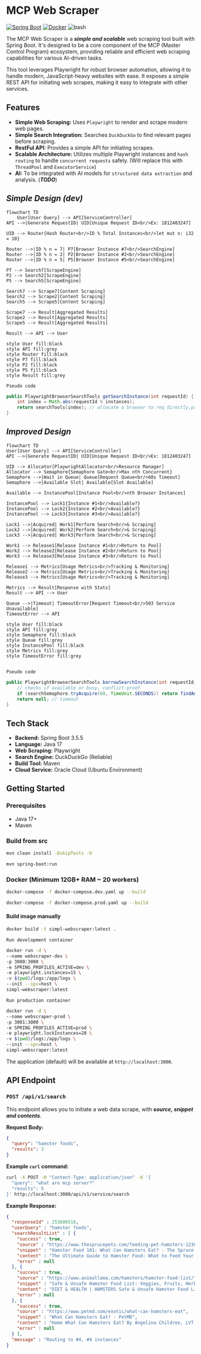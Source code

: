 # MCP Web Scraper

[![Spring Boot](https://img.shields.io/badge/Spring%20Boot-3.5.5-brightgreen.svg)](https://spring.io/projects/spring-boot)
[![Docker](https://img.shields.io/badge/Docker-Ready-blue.svg)](https://www.docker.com/)
![bash](https://img.shields.io/badge/shell-bash-blue?logo=gnu-bash)


The MCP Web Scraper is a ***simple and scalable*** web scraping tool built with Spring Boot. It's designed to be a core component of the MCP (Master Control Program) ecosystem, providing reliable and efficient web scraping capabilities for various AI-driven tasks.

This tool leverages Playwright for robust browser automation, allowing it to handle modern, JavaScript-heavy websites with ease. It exposes a simple REST API for initiating web scrapes, making it easy to integrate with other services.

## Features

*   **Simple Web Scraping:** Uses `Playwright` to render and scrape modern web pages.
*   **Simple Search Integration:** Searches `DuckDuckGo` to find relevant pages before scraping.
*   **RestFul API:** Provides a simple API for initiating scrapes.
*   **Scalable Architecture:** Utilizes multiple Playwright instances and `hash routing` to handle `concurrent requests` safely. (Will replace this with ```ThreadPool``` and ```ExecutorService```)
*   **AI:** To be integrated with AI models for `structured data extraction` and analysis. (***TODO***)


## ***Simple Design (dev)***

```mermaid
flowchart TD
    User[User Query] --> API[ServiceController]
API -->|Generate RequestID| UID[Unique Request ID<br/>Ex: 1812403247]

UID --> Router{Hash Router<br/>ID % Total Instances<br/>let mut n: i32 = 10}

Router -->|ID % n = 7| P7[Browser Instance #7<br/>SearchEngine]
Router -->|ID % n = 2| P2[Browser Instance #2<br/>SearchEngine]
Router -->|ID % n = 5| P5[Browser Instance #5<br/>SearchEngine]

P7 --> Search7[ScrapeEngine]
P2 --> Search2[ScrapeEngine]
P5 --> Search5[ScrapeEngine]

Search7 --> Scrape7[Content Scraping]
Search2 --> Scrape2[Content Scraping]
Search5 --> Scrape5[Content Scraping]

Scrape7 --> Result[Aggregated Results]
Scrape2 --> Result[Aggregated Results]
Scrape5 --> Result[Aggregated Results]

Result --> API --> User

style User fill:black
style API fill:grey
style Router fill:black
style P7 fill:black
style P2 fill:black
style P5 fill:black
style Result fill:grey

```
`Pseudo code `

```java
public PlaywrightBrowserSearchTools getSearchInstance(int requestId) {
    int index = Math.abs(requestId % instances);
    return searchTools[index]; // allocate a browser to req directly,prone to conflict
}
```

## ***Improved Design***

```mermaid
flowchart TD
User[User Query] --> API[ServiceController]
API -->|Generate RequestID| UID[Unique Request ID<br/>Ex: 1812403247]

UID --> Allocator[PlaywrightAllocator<br/>Resource Manager]
Allocator --> Semaphore{Semaphore Gate<br/>Max nth Concurrent}
Semaphore -->|Wait in Queue| Queue[Request Queue<br/>60s Timeout]
Semaphore -->|Available Slot| Available[Slot Available]
    
Available --> InstancePool[Instance Pool<br/>nth Browser Instances]
    
InstancePool --> Lock1{Instance #1<br/>Available?}
InstancePool --> Lock2{Instance #2<br/>Available?}
InstancePool --> Lock3{Instance #3<br/>Available?}
    
Lock1 -->|Acquired| Work1[Perform Search<br/>& Scraping]
Lock2 -->|Acquired| Work2[Perform Search<br/>& Scraping] 
Lock3 -->|Acquired| Work3[Perform Search<br/>& Scraping]
    
Work1 --> Release1[Release Instance #1<br/>Return to Pool]
Work2 --> Release2[Release Instance #2<br/>Return to Pool]
Work3 --> Release3[Release Instance #3<br/>Return to Pool]
    
Release1 --> Metrics[Usage Metrics<br/>Tracking & Monitoring]
Release2 --> Metrics[Usage Metrics<br/>Tracking & Monitoring]
Release3 --> Metrics[Usage Metrics<br/>Tracking & Monitoring]
    
Metrics --> Result[Response with Stats]
Result --> API --> User
    
Queue -->|Timeout| TimeoutError[Request Timeout<br/>503 Service Unavailable]
TimeoutError --> API
    
style User fill:black
style API fill:grey
style Semaphore fill:black
style Queue fill:grey
style InstancePool fill:black
style Metrics fill:grey
style TimeoutError fill:grey
    
```
`Pseudo code `

```java
public PlaywrightBrowserSearchTools borrowSearchInstance(int requestId) {
    // checks if available or busy, conflict-proof
    if (searchSemaphore.tryAcquire(60, TimeUnit.SECONDS)) return findAndLockAvailableInstance(requestId);
    return null; // timeout
}
```


## Tech Stack

*   **Backend:** Spring Boot 3.5.5
*   **Language:** Java 17
*   **Web Scraping:** Playwright
*   **Search Engine:** DuckDuckGo (Reliable)
*   **Build Tool:** Maven
*   **Cloud Service:** Oracle Cloud (Ubuntu Environment)

## Getting Started

### Prerequisites

*   Java 17+
*   Maven

### Build from src

```bash
mvn clean install -DskipTests -U
```

```bash
mvn spring-boot:run
```

### Docker (Minimum 12GB+ RAM ~ 20 workers)

```bash
docker-compose -f docker-compose.dev.yaml up --build
```
```bash
docker-compose -f docker-compose.prod.yaml up --build
```

#### Build image manually

```bash
docker build -t simpl-webscraper:latest .
```

`Run development container`

```bash
docker run -d \
--name webscraper-dev \
-p 3000:3000 \
-e SPRING_PROFILES_ACTIVE=dev \
-e playwright.instances=15 \
-v $(pwd)/logs:/app/logs \
--init --ipc=host \
simpl-webscraper:latest
````

`Run production container`

```bash
docker run -d \
--name webscraper-prod \
-p 3001:3000 \
-e SPRING_PROFILES_ACTIVE=prod \
-e playwright.lockInstances=20 \
-v $(pwd)/logs:/app/logs \
--init --ipc=host \
simpl-webscraper:latest
````

The application (default) will be available at `http://localhost:3000`.

## API Endpoint

### `POST /api/v1/search`

This endpoint allows you to initiate a web data scrape, with ***source, snippet and contents***.

**Request Body:**

```json
{
  "query": "hamster foods",
  "results": 3
}
```

**Example `curl` command:**

```bash
curl -X POST -H "Content-Type: application/json" -d '{
  "query": "what are mcp server?"
  "results": 5
}' http://localhost:3000/api/v1/service/search
```

**Example Response:**

```json
{
  "responseId" : 253600510,
  "userQuery" : "hamster foods",
  "searchResultList" : [ {
    "success" : true,
    "source" : "https://www.thesprucepets.com/feeding-pet-hamsters-1238968",
    "snippet" : "Hamster Food 101: What Can Hamsters Eat? - The Spruce Pets",
    "content" : "The Ultimate Guide to Hamster Food: What to Feed Your Pet Explore balanced diets and tasty treats for your rodent pet By LIANNE MCLEOD...",
    "error" : null
  }, {
    "success" : true,
    "source" : "https://www.animallama.com/hamsters/hamster-food-list/",
    "snippet" : "Safe & Unsafe Hamster Food List: Veggies, Fruits, Herbs ... - Animallama",
    "content" : "DIET & HEALTH | HAMSTERS Safe & Unsafe Hamster Food List: Veggies, Fruits, Nuts, Seeds, Herbs, Protein & More By Monika Kucic Updated on July 18...",
    "error" : null
  }, {
    "success" : true,
    "source" : "https://www.petmd.com/exotic/what-can-hamsters-eat",
    "snippet" : "What Can Hamsters Eat? - PetMD",
    "content" : "Home What Can Hamsters Eat? By Angelina Childree, LVT . Reviewed by Melissa Witherell, DVM Updated Jul. 23, 2024 Inventori/iStock / Getty Images Plus via Getty Images IN THIS ARTICLE...",
    "error" : null
  } ],
  "message" : "Routing to #4, #4 instances"
}
```
